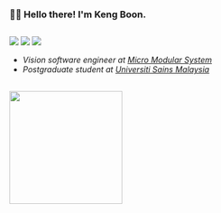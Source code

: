 ### 👋😎 Hello there! I'm Keng Boon.
##
<a href="https://www.linkedin.com/in/kengboon"><img src="https://img.shields.io/badge/linkedin-kengboon-%230B66C3?logo=linkedin"/></a> <a href="https://github.com/kengboon"><img src="https://img.shields.io/badge/github-kengboon-%2366707B?logo=github"/></a> <a href="https://www.kaggle.com/kengboon"><img src="https://img.shields.io/badge/kaggle-kengboon-%2320BEFF?logo=kaggle"/></a>

- *Vision software engineer at [Micro Modular System](https://mmsis.com)*
- *Postgraduate student at [Universiti Sains Malaysia](https://cs.usm.my)*
## 
<a href="https://ko-fi.com/woolf42"><img src="https://user-images.githubusercontent.com/5046671/197377067-ce6016ae-6368-47b6-a4eb-903eb7b0af9c.png" width="200" alt=""/></a>
